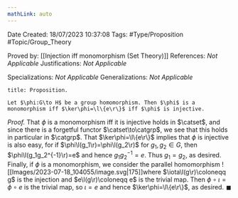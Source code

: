 ```yaml
---
mathLink: auto
---
```


<div class="topSpace"></div>

Date Created: 18/07/2023 10:37:08
Tags: #Type/Proposition #Topic/Group_Theory

Proved by: [[Injection iff monomorphism (Set Theory)]]
References: <i>Not Applicable</i>
Justifications: <i>Not Applicable</i>

Specializations: <i>Not Applicable</i>
Generalizations: <i>Not Applicable</i>

``` ad-Proposition
title: Proposition.

Let $\phi:G\to H$ be a group homomorphism. Then $\phi$ is a monomorphism iff $\ker\phi=\l\{e\r\}$ iff $\phi$ is injective.

```

<i>Proof.</i> That $\phi$ is a monomorphism iff it is injective holds in $\catset$, and since there is a forgetful functor $\catset\to\catgrp$, we see that this holds in particular in $\catgrp$. That $\ker\phi=\l\{e\r\}$ implies that $\phi$ is injective is also easy, for if $\phi\l(g_1\r)=\phi\l(g_2\r)$ for $g_1,g_2\in G$, then $\phi\l(g_1g_2^{-1}\r)=e$ and hence $g_1g_2^{-1}=e$. Thus $g_1=g_2$, as desired. Finally, if $\phi$ is a monomorphism, we consider the parallel homomorphism
![[Images/2023-07-18_104055/image.svg|175]]where $\iota\l(g\r)\coloneqq g$ is the injection and $e\l(g\r)\coloneqq e$ is the trivial map. Then $\phi\circ\iota=\phi\circ e$ is the trivial map, so $\iota=e$ and hence $\ker\phi=\l\{e\r\}$, as desired.<span style="float:right;">$\blacksquare$</span>
